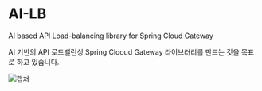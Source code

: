 # AI-LB
AI based API Load-balancing library for Spring Cloud Gateway

AI 기반의 API 로드밸런싱 Spring Clooud Gateway 라이브러리를 만드는 것을 목표로 하고 있습니다. 


![캡처](/master/Figure/Overview_Abstract_Design.png)
